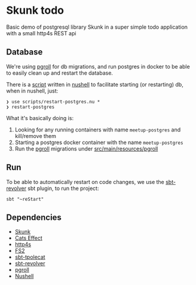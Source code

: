 # Skunk todo

Basic demo of postgresql library Skunk in a super simple todo application with a small http4s REST api

## Database

We're using [pgroll](https://github.com/xataio/pgroll) for db migrations, and run postgres in docker to be able to easily clean up and restart the database.

There is a [script](scripts/restart-postgres.nu) written in [nushell](https://www.nushell.sh/) to facilitate starting (or restarting) db, when in nushell, just:

```
❯ use scripts/restart-postgres.nu *
❯ restart-postgres
```

What it's basically doing is:
1. Looking for any running containers with name `meetup-postgres` and kill/remove them
2. Starting a postgres docker container with the name `meetup-postgres`
3. Run the [pgroll](https://github.com/xataio/pgroll) migrations under [src/main/resources/pgroll](src/main/resources/pgroll)

## Run

To be able to automatically restart on code changes, we use the [sbt-revolver](https://github.com/spray/sbt-revolver) sbt plugin, to run the project:

```
sbt "~reStart"
```

## Dependencies

* [Skunk](https://typelevel.org/skunk/)
* [Cats Effect](https://typelevel.org/cats-effect/)
* [http4s](https://http4s.org/)
* [FS2](https://fs2.io/)
* [sbt-tpolecat](https://github.com/typelevel/sbt-tpolecat)
* [sbt-revolver](https://github.com/spray/sbt-revolver)
* [pgroll](https://github.com/xataio/pgroll)
* [Nushell](https://www.nushell.sh/)